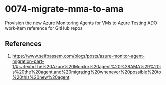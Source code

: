 # 0074-migrate-mma-to-ama
Provision the new Azure Monitoring Agents for VMs to Azure
Testing ADO work-item reference for GitHub repos.

## References
1. https://www.seifbassem.com/blogs/posts/azure-monitor-agent-migration-part-1/#:~:text=The%20Azure%20Monitor%20agent%20%28AMA%29%20is%20the%20agent,and%20migrating%20whenever%20possible%20to%20this%20new%20agent.
